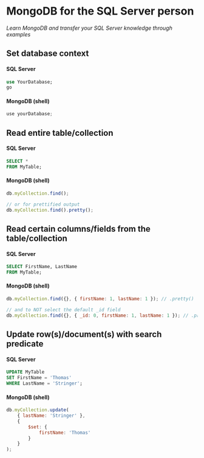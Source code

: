 # MongoDB for the SQL Server person

*Learn MongoDB and transfer your SQL Server knowledge through examples*

## Set database context

#### SQL Server

```sql
use YourDatabase;
go
```

#### MongoDB (shell)

```javascript
use yourDatabase;
```

## Read entire table/collection

#### SQL Server

```sql
SELECT *
FROM MyTable;
```

#### MongoDB (shell)

```javascript
db.myCollection.find();

// or for prettified output
db.myCollection.find().pretty();
```

## Read certain columns/fields from the table/collection

#### SQL Server

```sql
SELECT FirstName, LastName
FROM MyTable;
```

#### MongoDB (shell)

```javascript
db.myCollection.find({}, { firstName: 1, lastName: 1 }); // .pretty()

// and to NOT select the default _id field
db.myCollection.find({}, { _id: 0, firstName: 1, lastName: 1 }); // .pretty()
```

## Update row(s)/document(s) with search predicate

#### SQL Server

```sql
UPDATE MyTable
SET FirstName = 'Thomas'
WHERE LastName = 'Stringer';
```

#### MongoDB (shell)

```javascript
db.myCollection.update(
    { lastName: 'Stringer' }, 
    { 
        $set: { 
            firstName: 'Thomas' 
        } 
    }
);
```